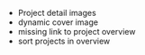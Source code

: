 - Project detail images
- dynamic cover image
- missing link to project overview
- sort projects in overview 